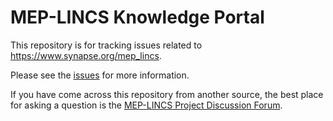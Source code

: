 # MEP-LINCS Knowledge Portal
This repository is for tracking issues related to https://www.synapse.org/mep_lincs.

Please see the [issues](https://github.com/MEP-LINCS/knowledgeportal/issues) for more information.

If you have come across this repository from another source, the best place for asking a question is the [MEP-LINCS Project Discussion Forum](https://www.synapse.org/#!Synapse:syn2862345/discussion/default).

